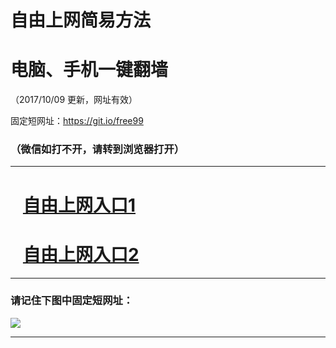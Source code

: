 ﻿# 自由上网简易方法

# 电脑、手机一键翻墙

（2017/10/09 更新，网址有效）

固定短网址：https://git.io/free99

### （微信如打不开，请转到浏览器打开）


***





# &nbsp;&nbsp; <a href="http://ft179931943.fwq-tz-1001.info/fwqtz01.html?t=100900120418 " target="_blank">自由上网入口1</a>
# &nbsp;&nbsp; <a href="http://ft2513823715.fwq-tz-1002.info/fwqtz02.html?t=100900124656 " target="_blank">自由上网入口2</a>
***

### 请记住下图中固定短网址：

<img src="https://s3-us-west-2.amazonaws.com/fwq-1001/yjfq-20170905okok.png" /> 


***

